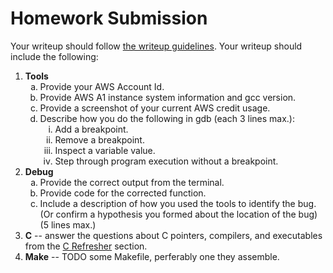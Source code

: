 # Homework Submission

Your writeup should follow [the writeup guidelines](../writeup_guidelines). Your writeup should include the following:

<style type="text/css">
    ol { list-style-type: decimal; }
    ol ol { list-style-type: lower-alpha; }
    ol ol ol { list-style-type: lower-roman; }
</style>

1. **Tools**
    1. Provide your AWS Account Id.
    2. Provide AWS A1 instance system information and gcc version. 
    3. Provide a screenshot of your current AWS credit usage.
    4. Describe how you do the following in gdb (each 3 lines max.):
        1. Add a breakpoint.
        2. Remove a breakpoint.
        3. Inspect a variable value.
        4. Step through program execution without a breakpoint.
2. **Debug**
    1. Provide the correct output from the terminal.
    2. Provide code for the corrected function.
    3. Include a description of how you used the tools to identify the bug. (Or confirm a hypothesis you formed about the location of the bug) (5 lines max.)
3. **C** -- answer the questions about C pointers, compilers, and executables from the [C Refresher](c_refresher) section.
4. **Make** -- TODO some Makefile, perferably one they assemble.
